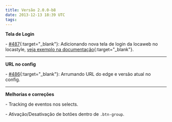```yaml
---
title: Versão 2.0.0-b8
date: 2013-12-13 18:39 UTC
tags:
---
```


**Tela de Login**

\- [#487](https://github.com/locaweb/locawebstyle/pull/487){:target="_blank"}: Adicionando nova tela de login da locaweb no locastyle, [veja exemplo na documentação](http://locaweb.github.io/locawebstyle/manual/exemplos/login "Veja o exemplo na documentação"){:target="_blank"}.

---
**URL no config**

\- [#486](https://github.com/locaweb/locawebstyle/pull/486){:target="_blank"}: Arrumando URL do edge e versão atual no config.

---
**Melhorias e correções**

\- Tracking de eventos nos selects.

\- Ativação/Desativação de botões dentro de <code>.btn-group</code>.